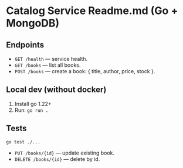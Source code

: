 # Catalog Service Readme.md (Go + MongoDB)

## Endpoints
- `GET /health` — service health.
- `GET /books` — list all books.
- `POST /books` — create a book: { title, author, price, stock }.

## Local dev (without docker)
1. Install go 1.22+
2. Run: `go run .`

## Tests
```
go test ./...
```

- `PUT /books/{id}` — update existing book.
- `DELETE /books/{id}` — delete by id.
